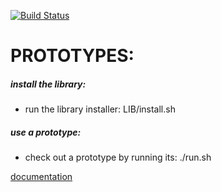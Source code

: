 [![Build Status](https://travis-ci.org/brownman/prototypes.svg?branch=develop)](https://travis-ci.org/brownman/prototypes)


PROTOTYPES:
===

##### install the library:
- run the library installer: LIB/install.sh

##### use a prototype:
- check out a prototype by running its: ./run.sh 

[documentation]( http://brownman.github.io/do_for_others_first_gitbook/my_products/README.html )

